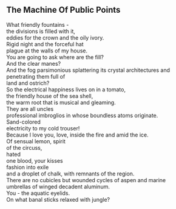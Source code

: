 The Machine Of Public Points
----------------------------
What friendly fountains -  
the divisions is filled with it,  
eddies for the crown and the oily ivory.  
Rigid night and the forceful hat  
plague at the walls of my house.  
You are going to ask where are the fill?  
And the clear manes?  
And the fog parsimonious splattering its crystal architectures and penetrating them full of  
land and ostrich?  
So the electrical happiness lives on in a tomato,  
the friendly house of the sea shell,  
the warm root that is musical and gleaming.  
They are all uncles  
professional imbroglios in whose boundless atoms originate.  
Sand-colored  
electricity to my cold trouser!  
Because I love you, love, inside the fire and amid the ice.  
Of sensual lemon, spirit  
of the circuss,  
hated  
one blood, your kisses  
fashion into exile  
and a droplet of chalk, with remnants of the region.  
There are no cubicles but wounded cycles of aspen and marine  
umbrellas of winged decadent aluminum.  
You - the aquatic eyelids.  
On what banal sticks relaxed with jungle?  
